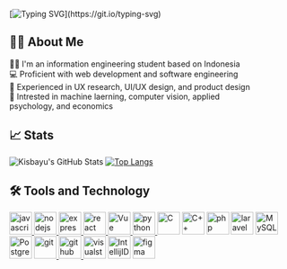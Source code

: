 

[![Typing SVG](https://readme-typing-svg.herokuapp.com?font=Fira+Code&weight=700&size=40&duration=3500&pause=1000&color=1E88E5&vCenter=true&width=900&height=100&lines=Hello+Peeps%2C+I'm+Bayu.;Welcome+to+my+github!;%E7%9A%86%E3%81%95%E3%82%93+%E3%81%93%E3%82%93%E3%81%AB%E3%81%A1%E3%81%AF%E3%80%81%E3%83%90%E3%83%A6+%E3%81%A7%E3%81%99%E3%80%82;%E3%82%88%E3%81%86%E3%81%93%E3%81%9D%E3%80%81%E7%A7%81%E3%81%AE%E3%82%AE%E3%83%88%E3%83%8F%E3%83%96%EF%BC%81;Halo+semuanya%2C+Saya+Bayu.;Selamat+datang+di+github+saya!)](https://git.io/typing-svg)

## 🙋‍♂️ About Me
👨‍🎓 I'm an information engineering student based on Indonesia<br>
💻 Proficient with web development and software engineering<br>
💼 Experienced in UX research, UI/UX design, and product design<br>
🧐 Intrested in machine laerning, computer vision, applied<br>
psychology, and economics

## 📈 Stats
![Kisbayu's GitHub Stats](https://github-readme-stats.vercel.app/api?username=kisbayu&show_icons=true&theme=transparent)
[![Top Langs](https://github-readme-stats.vercel.app/api/top-langs/?username=kisbayu&hide=QML,html,cython&layout=compact&theme=transparent)](https://github.com/anuraghazra/github-readme-stats)

## 🛠️ Tools and Technology
<p align="left"> 
  <a href="https://javascript.com/" target="_blank"> <img src="https://cdn.simpleicons.org/JavaScript" alt="javascript" width="40" height="40"/> </a> 
  <a href="https://nodejs.org/" target="_blank"> <img src="https://cdn.simpleicons.org/Node.js" alt="nodejs" width="40" height="40"/> </a> 
  <a href="https://expressjs.org/" target="_blank"> <img src="https://cdn.simpleicons.org/express" alt="express" width="40" height="40"/> </a>
  <a href="https://reactjs.org/" target="_blank"> <img src="https://cdn.simpleicons.org/React" alt="react" width="40" height="40"/> </a>
  <a href="https://vuejs.org/" target="_blank"> <img src="https://cdn.simpleicons.org/vuedotjs" alt="Vue" width="40" height="40"/> </a>
  <a href="https://www.python.org" target="_blank"> <img src="https://www.vectorlogo.zone/logos/python/python-icon.svg" alt="python" width="40" height="40"/> </a>
  <img src="https://cdn.simpleicons.org/C" alt="C" width="40" height="40"/>
  <img src="https://cdn.simpleicons.org/C++" alt="C++" width="40" height="40"/>
  <img src="https://cdn.simpleicons.org/php" alt="php" width="40" height="40"/>
  <img src="https://cdn.simpleicons.org/laravel" alt="laravel" width="40" height="40"/>
  <img src="https://cdn.simpleicons.org/MySQL" alt="MySQL" width="40" height="40"/>
  <img src="https://cdn.simpleicons.org/PostgreSQL" alt="PostgreSQL" width="40" height="40"/>
  <a href="https://git-scm.com/" target="_blank"> <img src="https://www.vectorlogo.zone/logos/git-scm/git-scm-icon.svg" alt="git" width="40" height="40"/> </a> 
  <a href="https://github.com/" target="_blank"> <img src="https://cdn.simpleicons.org/Github" alt="github" width="40" height="40"/> </a> 
  <img src="https://cdn.simpleicons.org/VisualStudio" alt="visualstudio" width="40" height="40"/>
  <img src="https://cdn.simpleicons.org/IntellijIDEA" alt="IntellijIDEA" width="40" height="40"/>
  <a href="https://www.figma.com/" target="_blank"> <img src="https://www.vectorlogo.zone/logos/figma/figma-icon.svg" alt="figma" width="40" height="40"/> </a> 
   
   
</p>
